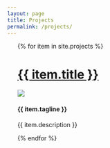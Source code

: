 ```yaml
---
layout: page
title: Projects
permalink: /projects/
---
```


<ul id="project-list">
{% for item in site.projects %}
  
  <h1> <a href="{{ item.url }}">{{ item.title }}</a></h1>
  <span class="grid-half">  <img src="{{ item.image | prepend: site.baseurl }}"> </span>
  <span class="grid-half text-center"> <h4> {{ item.tagline }}</h4> <p> {{ item.description }} </p> </span>

{% endfor %}

</ul>
